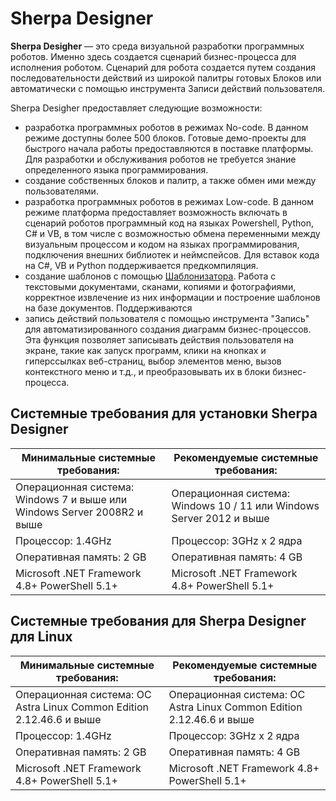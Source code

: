 # Sherpa Designer

**Sherpa Desigher** — это среда визуальной разработки программных роботов. Именно здесь создается сценарий бизнес-процесса для исполнения роботом. Сценарий для робота создается путем создания последовательности действий из широкой палитры готовых Блоков или автоматически с помощью инструмента Записи действий пользователя.&#x20;

Sherpa Desigher предоставляет следующие возможности:

* разработка программных роботов в режимах No-code. В данном режиме доступны более 500 блоков.  Готовые демо-проекты для быстрого начала работы предоставляются в поставке платформы. Для разработки и обслуживания роботов не требуется знание определенного языка программирования.
* создание собственных блоков и палитр, а также обмен ими между пользователями.
* разработка программных роботов в режимах Low-code. В данном режиме платформа предоставляет возможность включать в сценарий роботов программный код на языках Powershell, Python, C# и VB, в том числе с возможностью обмена переменными между визуальным процессом и кодом на языках программирования, подключения внешних библиотек и неймспейсов. Для вставок кода на C#, VB и Python поддерживается предкомпиляция.
* создание шаблонов с помощью [Шаблонизатора](../shablonizator-sherpa-rpa/). Работа с текстовыми документами, сканами, копиями и фотографиями, корректное извлечение из них информации и построение шаблонов на базе документов. Поддерживаются&#x20;
* запись действий пользователя с помощью инструмента "Запись" для автоматизированного создания диаграмм бизнес-процессов. Эта функция позволяет записывать действия пользователя на экране, такие как запуск программ, клики на кнопках и гиперссылках веб-страниц, выбор элементов меню, вызов контекстного меню и т.д., и преобразовывать их в блоки бизнес-процесса.

## Системные требования для установки **Sherpa Designer** <a href="#sistemnye-trebovaniya-dlya-ustanovki-sherpa-designer" id="sistemnye-trebovaniya-dlya-ustanovki-sherpa-designer"></a>

| **Минимальные системные требования:**                                   | **Рекомендуемые системные требования:**                              |
| ----------------------------------------------------------------------- | -------------------------------------------------------------------- |
| Операционная система: Windows 7 и выше или Windows Server 2008R2 и выше | Операционная система: Windows 10 / 11 или Windows Server 2012 и выше |
| Процессор: 1.4GHz                                                       | Процессор: 3GHz x 2 ядра                                             |
| Оперативная память: 2 GB                                                | Оперативная память: 4 GB                                             |
| Microsoft .NET Framework 4.8+ PowerShell 5.1+                           | Microsoft .NET Framework 4.8+ PowerShell 5.1+                        |

## Системные требования для Sherpa Designer для Linux <a href="#sistemnye-trebovaniya-dlya-sherpa-rpa-dlya-linux" id="sistemnye-trebovaniya-dlya-sherpa-rpa-dlya-linux"></a>

| **Минимальные системные требования:**                                | **Рекомендуемые системные требования:**                              |
| -------------------------------------------------------------------- | -------------------------------------------------------------------- |
| Операционная система: ОС Astra Linux Common Edition 2.12.46.6 и выше | Операционная система: ОС Astra Linux Common Edition 2.12.46.6 и выше |
| Процессор: 1.4GHz                                                    | Процессор: 3GHz x 2 ядра                                             |
| Оперативная память: 2 GB                                             | Оперативная память: 4 GB                                             |
| Microsoft .NET Framework 4.8+ PowerShell 5.1+                        | Microsoft .NET Framework 4.8+ PowerShell 5.1+                        |
